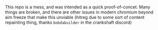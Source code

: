 This repo is a mess, and was intended as a quick proof-of-concet. Many things are broken, and there are other issues in modern chromium beyond aim freeze that make this unviable (hitreg due to some sort of content repainting thing, thanks `bobdabuilder` in the crankshaft discord)
